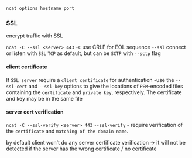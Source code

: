 `ncat options hostname port`

### SSL
encrypt traffic with SSL

`ncat -C --ssl <server> 443`
`-C` use CRLF for EOL sequence
`--ssl` connect or listen with `SSL`
`TCP` as default, but can be `SCTP` with `--sctp` flag

#### client certificate
If `SSL server` require a `client certificate` for authentication -use the `--ssl-cert` and `--ssl-key` options to give the locations of `PEM`-encoded files containing the `certificate` and `private key`, respectively.
The certificate and key may be in the same file

#### server cert verification

`ncat -C --ssl-verify <server> 443`
`--ssl-verify` - require verification of the `certificate` and `matching of the domain name`.

by default client won't do any server certificate verification -> it will not be detected if the server has the wrong certificate / no certificate

### 